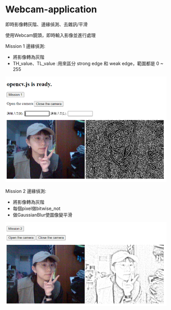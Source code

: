 # Webcam-application
即時影像轉灰階、邊緣偵測、去雜訊/平滑

使用Webcam鏡頭，即時輸入影像並進行處理

Mission 1 邊緣偵測:
- 將影像轉為灰階
- TH_value、TL_value :用來區分 strong edge 和 weak edge，範圍都是 0 ~ 255

![image](https://github.com/LizhuChen/Webcam-application/blob/main/img/mission.PNG)

Mission 2 邊緣偵測:
- 將影像轉為灰階
- 每個pixel做bitwise_not
- 做GaussianBlur使圖像變平滑

![image](https://github.com/LizhuChen/Webcam-application/blob/main/img/mission2.PNG)
